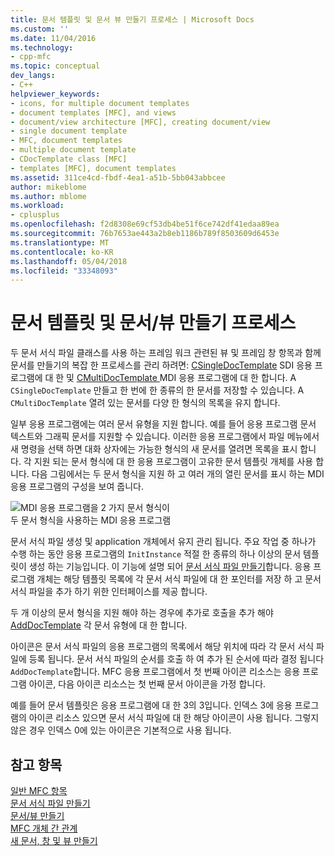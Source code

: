 ```yaml
---
title: 문서 템플릿 및 문서 뷰 만들기 프로세스 | Microsoft Docs
ms.custom: ''
ms.date: 11/04/2016
ms.technology:
- cpp-mfc
ms.topic: conceptual
dev_langs:
- C++
helpviewer_keywords:
- icons, for multiple document templates
- document templates [MFC], and views
- document/view architecture [MFC], creating document/view
- single document template
- MFC, document templates
- multiple document template
- CDocTemplate class [MFC]
- templates [MFC], document templates
ms.assetid: 311ce4cd-fbdf-4ea1-a51b-5bb043abbcee
author: mikeblome
ms.author: mblome
ms.workload:
- cplusplus
ms.openlocfilehash: f2d8308e69cf53db4be51f6ce742df41edaa89ea
ms.sourcegitcommit: 76b7653ae443a2b8eb1186b789f8503609d6453e
ms.translationtype: MT
ms.contentlocale: ko-KR
ms.lasthandoff: 05/04/2018
ms.locfileid: "33348093"
---
```

# <a name="document-templates-and-the-documentview-creation-process"></a>문서 템플릿 및 문서/뷰 만들기 프로세스
두 문서 서식 파일 클래스를 사용 하는 프레임 워크 관련된 뷰 및 프레임 창 항목과 함께 문서를 만들기의 복잡 한 프로세스를 관리 하려면: [CSingleDocTemplate](../mfc/reference/csingledoctemplate-class.md) SDI 응용 프로그램에 대 한 및 [CMultiDocTemplate ](../mfc/reference/cmultidoctemplate-class.md) MDI 응용 프로그램에 대 한 합니다. A `CSingleDocTemplate` 만들고 한 번에 한 종류의 한 문서를 저장할 수 있습니다. A `CMultiDocTemplate` 열려 있는 문서를 다양 한 형식의 목록을 유지 합니다.  
  
 일부 응용 프로그램에는 여러 문서 유형을 지원 합니다. 예를 들어 응용 프로그램 문서 텍스트와 그래픽 문서를 지원할 수 있습니다. 이러한 응용 프로그램에서 파일 메뉴에서 새 명령을 선택 하면 대화 상자에는 가능한 형식의 새 문서를 열려면 목록을 표시 합니다. 각 지원 되는 문서 형식에 대 한 응용 프로그램이 고유한 문서 템플릿 개체를 사용 합니다. 다음 그림에서는 두 문서 형식을 지원 하 고 여러 개의 열린 문서를 표시 하는 MDI 응용 프로그램의 구성을 보여 줍니다.  
  
 ![MDI 응용 프로그램을 2 가지 문서 형식이](../mfc/media/vc387h1.gif "vc387h1")  
두 문서 형식을 사용하는 MDI 응용 프로그램  
  
 문서 서식 파일 생성 및 application 개체에서 유지 관리 됩니다. 주요 작업 중 하나가 수행 하는 동안 응용 프로그램의 `InitInstance` 적절 한 종류의 하나 이상의 문서 템플릿이 생성 하는 기능입니다. 이 기능에 설명 되어 [문서 서식 파일 만들기](../mfc/document-template-creation.md)합니다. 응용 프로그램 개체는 해당 템플릿 목록에 각 문서 서식 파일에 대 한 포인터를 저장 하 고 문서 서식 파일을 추가 하기 위한 인터페이스를 제공 합니다.  
  
 두 개 이상의 문서 형식을 지원 해야 하는 경우에 추가로 호출을 추가 해야 [AddDocTemplate](../mfc/reference/cwinapp-class.md#adddoctemplate) 각 문서 유형에 대 한 합니다.  
  
 아이콘은 문서 서식 파일의 응용 프로그램의 목록에서 해당 위치에 따라 각 문서 서식 파일에 등록 됩니다. 문서 서식 파일의 순서를 호출 하 여 추가 된 순서에 따라 결정 됩니다 `AddDocTemplate`합니다. MFC 응용 프로그램에서 첫 번째 아이콘 리소스는 응용 프로그램 아이콘, 다음 아이콘 리소스는 첫 번째 문서 아이콘을 가정 합니다.  
  
 예를 들어 문서 템플릿은 응용 프로그램에 대 한 3의 3입니다. 인덱스 3에 응용 프로그램의 아이콘 리소스 있으면 문서 서식 파일에 대 한 해당 아이콘이 사용 됩니다. 그렇지 않은 경우 인덱스 0에 있는 아이콘은 기본적으로 사용 됩니다.  
  
## <a name="see-also"></a>참고 항목  
 [일반 MFC 항목](../mfc/general-mfc-topics.md)   
 [문서 서식 파일 만들기](../mfc/document-template-creation.md)   
 [문서/뷰 만들기](../mfc/document-view-creation.md)   
 [MFC 개체 간 관계](../mfc/relationships-among-mfc-objects.md)   
 [새 문서, 창 및 뷰 만들기](../mfc/creating-new-documents-windows-and-views.md)

